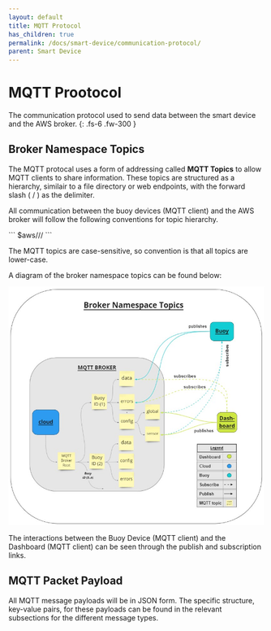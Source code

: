 ```yaml
---
layout: default
title: MQTT Protocol
has_children: true
permalink: /docs/smart-device/communication-protocol/
parent: Smart Device
---
```


# MQTT Prootocol

The communication protocol used to send data between the smart device and the AWS broker.
{: .fs-6 .fw-300 }

## Broker Namespace Topics

The MQTT protocal uses a form of addressing called <b>MQTT Topics</b> to allow MQTT clients to share information.
These topics are structured as a hierarchy, similair to a file directory or web endpoints, with the forward slash ( / ) as the delimiter.

All communication between the buoy devices (MQTT client) and the AWS broker will follow the following conventions for topic hierarchy.

<div class="code-example" markdown="1">
```
$aws/<version#>/<buoy_id>/<specific_endpoint>
```
</div>

The MQTT topics are case-sensitive, so convention is that all topics are lower-case.

A diagram of the broker namespace topics can be found below:

![Untitled](https://github.com/BCIT-Reseach-Long-Term-ISSP/bcit-reseach-long-term-issp.github.io/blob/master/smart-device/assets/broker_namespace_topics.jpg?raw=true)

The interactions between the Buoy Device (MQTT client) and the Dashboard (MQTT client) can be seen through the publish and subscription links.

## MQTT Packet Payload

All MQTT message payloads will be in JSON form.
The specific structure, key-value pairs, for these payloads can be found in the relevant subsections for the different message types.
